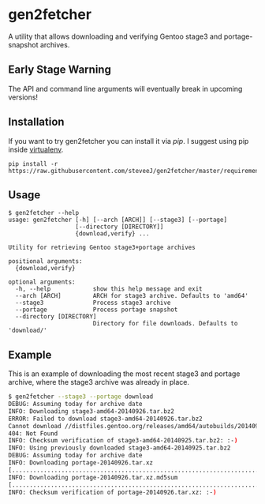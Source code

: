 # gen2fetcher
A utility that allows downloading and verifying Gentoo stage3 and portage-snapshot archives.


## Early Stage Warning
The API and command line arguments will eventually break in upcoming versions!

## Installation
If you want to try gen2fetcher you can install it via *pip*. I suggest using pip inside [virtualenv](https://github.com/pypa/virtualenv).

```
pip install -r https://raw.githubusercontent.com/steveeJ/gen2fetcher/master/requirements.txt
```

## Usage
```
$ gen2fetcher --help
usage: gen2fetcher [-h] [--arch [ARCH]] [--stage3] [--portage]
                   [--directory [DIRECTORY]]
                   {download,verify} ...

Utility for retrieving Gentoo stage3+portage archives

positional arguments:
  {download,verify}

optional arguments:
  -h, --help            show this help message and exit
  --arch [ARCH]         ARCH for stage3 archive. Defaults to 'amd64'
  --stage3              Process stage3 archive
  --portage             Process portage snapshot
  --directory [DIRECTORY]
                        Directory for file downloads. Defaults to 'download/'
```

## Example
This is an example of downloading the most recent stage3 and portage archive,
where the stage3 archive was already in place.

```bash
$ gen2fetcher --stage3 --portage download
DEBUG: Assuming today for archive date
INFO: Downloading stage3-amd64-20140926.tar.bz2
ERROR: Failed to download stage3-amd64-20140926.tar.bz2
Cannot download //distfiles.gentoo.org/releases/amd64/autobuilds/20140926/stage3-amd64-20140926.tar.bz2:
404: Not Found
INFO: Checksum verification of stage3-amd64-20140925.tar.bz2: :-)
INFO: Using previously downloaded stage3-amd64-20140925.tar.bz2
DEBUG: Assuming today for archive date
INFO: Downloading portage-20140926.tar.xz
[..................................................................................................]
INFO: Downloading portage-20140926.tar.xz.md5sum
[..................................................................................................]
INFO: Checksum verification of portage-20140926.tar.xz: :-)
```

